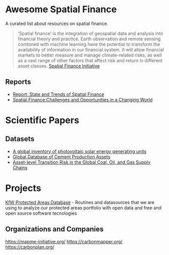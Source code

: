 # Awesome Spatial Finance
A curated list about resources on spatial finance.

> ‘Spatial finance’ is the integration of geospatial data and analysis into financial theory and practice. Earth observation and remote sensing combined with machine learning have the potential to transform the availability of information in our financial system. It will allow financial markets to better measure and manage climate-related risks, as well as a vast range of other factors that affect risk and return in different asset classes. [Spatial Finance Initiative](https://www.cgfi.ac.uk/spatial-finance-initiative/)

## Reports
- [Report: State and Trends of Spatial Finance](https://www.cgfi.ac.uk/2021/07/report-state-and-trends-of-spatial-finance/)
- [Spatial Finance:Challenges and Opportunities in a Changing World](https://openknowledge.worldbank.org/handle/10986/34894)

# Scientific Papers 

## Datasets 
- [A global inventory of photovoltaic solar energy generating units](https://www.cgfi.ac.uk/2021/11/a-global-inventory-of-photovoltaic-solar-energy-generating-units/) 
- [Global Database of Cement Production Assets](https://www.cgfi.ac.uk/spatial-finance-initiative/geoasset-project/geoasset-databases/)
- [Asset-level Transition Risk in the Global Coal, Oil, and Gas Supply Chains](https://github.com/Lkruitwagen/global-fossil-fuel-supply-chain)

# Projects 
[KfW Protected Areas Database](https://openkfw.github.io/mapme.protectedareas/index.html) - Routines and datasources that we are using to analyze our protected areas portfolio with open data and free and open source software tecnologies

## Organizations and Companies 
https://mapme-initiative.org/
https://carbonmapper.org/
https://carbonplan.org/ 
